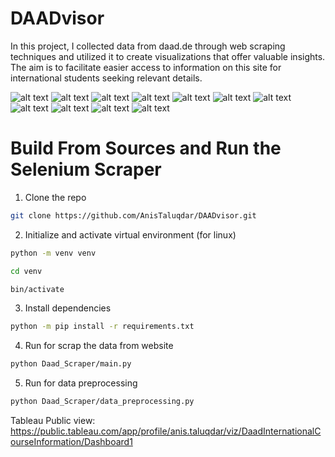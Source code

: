 # DAADvisor

In this project, I collected data from daad.de through web scraping techniques and utilized it to create visualizations that offer valuable insights. The aim is to facilitate easier access to information on this site for international students seeking relevant details.

![alt text](screenshot/sheet1.png)
![alt text](screenshot/sheet2.png)
![alt text](screenshot/sheet3.png)
![alt text](screenshot/sheet4.png)
![alt text](screenshot/sheet5.png)
![alt text](screenshot/sheet6.png)
![alt text](screenshot/sheet7.png)
![alt text](screenshot/sheet8.png)
![alt text](screenshot/sheet9.png)
![alt text](screenshot/dash2.png)
![alt text](screenshot/dash3.png)

# Build From Sources and Run the Selenium Scraper

1. Clone the repo
~~~bash
git clone https://github.com/AnisTaluqdar/DAADvisor.git
~~~
2. Initialize and activate virtual environment (for linux)
~~~bash
python -m venv venv

cd venv

bin/activate 
~~~

3. Install dependencies
~~~bash
python -m pip install -r requirements.txt
~~~

4. Run for scrap the data from website
~~~bash
python Daad_Scraper/main.py
~~~

5. Run for data preprocessing
~~~bash
python Daad_Scraper/data_preprocessing.py
~~~


Tableau Public view: https://public.tableau.com/app/profile/anis.taluqdar/viz/DaadInternationalCourseInformation/Dashboard1



